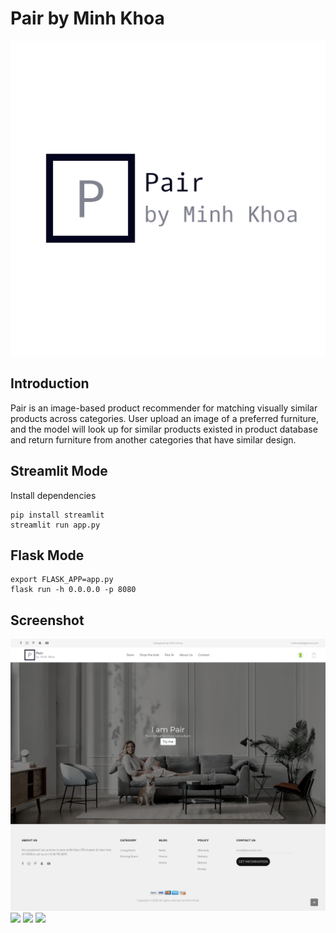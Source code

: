 # Pair by Minh Khoa

![](logo.png)

## Introduction


Pair is an image-based product recommender for matching visually similar products across categories. User upload an image of a preferred furniture, and the model will look up for similar products existed in product database and return furniture from another categories that have similar design.

## Streamlit Mode
Install dependencies

```
pip install streamlit
streamlit run app.py
```

## Flask Mode

```
export FLASK_APP=app.py
flask run -h 0.0.0.0 -p 8080
```
## Screenshot
![](screenshot/Screenshot01.png)
![](https://cloud.githubusercontent.com/assets/4307137/10105290/2a183f3a-63ae-11e5-9380-50d9f6d8afd6.png)
![](https://cloud.githubusercontent.com/assets/4307137/10105284/26aa7ad4-63ae-11e5-88b7-bc523a095c9f.png)
![](https://cloud.githubusercontent.com/assets/4307137/10105288/28698fae-63ae-11e5-8ba7-a62360a8e8a7.png)

        

